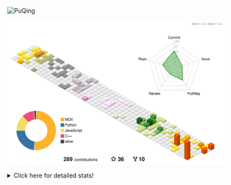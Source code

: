 ![PuQing](https://user-images.githubusercontent.com/27223114/171565019-9a56fae6-b08b-421f-99db-7e830da42371.png)

![](./profile-3d-contrib/profile-season-animate.svg)

<details>
<summary>Click here for detailed stats!</summary>

<!--START_SECTION:waka-->
![Lines of code](https://img.shields.io/badge/From%20Hello%20World%20I%27ve%20Written-867.6%20thousand%20lines%20of%20code-blue)

**🐱 My GitHub Data** 

> 📦 258.3 kB Used in GitHub's Storage 
 > 
> 🏆 262 Contributions in the Year 2023
 > 
> 🚫 Not Opted to Hire
 > 
> 📜 36 Public Repositories 
 > 
> 🔑 27 Private Repositories 
 > 
**I'm an Early 🐤** 

```text
🌞 Morning                503 commits         ████░░░░░░░░░░░░░░░░░░░░░   14.84 % 
🌆 Daytime                1673 commits        ████████████░░░░░░░░░░░░░   49.37 % 
🌃 Evening                382 commits         ███░░░░░░░░░░░░░░░░░░░░░░   11.27 % 
🌙 Night                  831 commits         ██████░░░░░░░░░░░░░░░░░░░   24.52 % 
```


📊 **This Week I Spent My Time On** 

```text
💬 Programming Languages: 
Python                   6 hrs 7 mins        ████████████░░░░░░░░░░░░░   47.48 % 
Markdown                 5 hrs 3 mins        ██████████░░░░░░░░░░░░░░░   39.25 % 
YAML                     36 mins             █░░░░░░░░░░░░░░░░░░░░░░░░   04.70 % 
Other                    32 mins             █░░░░░░░░░░░░░░░░░░░░░░░░   04.19 % 
Text                     21 mins             █░░░░░░░░░░░░░░░░░░░░░░░░   02.74 % 

🔥 Editors: 
VS Code                  7 hrs 51 mins       ███████████████░░░░░░░░░░   60.98 % 
Obsidian                 5 hrs 1 min         ██████████░░░░░░░░░░░░░░░   39.02 % 

💻 Operating System: 
Linux                    6 hrs 53 mins       █████████████░░░░░░░░░░░░   53.43 % 
Windows                  5 hrs 59 mins       ████████████░░░░░░░░░░░░░   46.57 % 
```


<!--END_SECTION:waka-->
</details>
